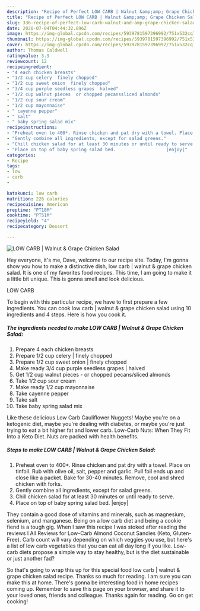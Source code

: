 ```yaml
---
description: "Recipe of Perfect LOW CARB | Walnut &amp;amp; Grape Chicken Salad"
title: "Recipe of Perfect LOW CARB | Walnut &amp;amp; Grape Chicken Salad"
slug: 336-recipe-of-perfect-low-carb-walnut-and-amp-grape-chicken-salad
date: 2020-07-04T04:44:32.896Z
image: https://img-global.cpcdn.com/recipes/5939781597396992/751x532cq70/low-carb-walnut-grape-chicken-salad-recipe-main-photo.jpg
thumbnail: https://img-global.cpcdn.com/recipes/5939781597396992/751x532cq70/low-carb-walnut-grape-chicken-salad-recipe-main-photo.jpg
cover: https://img-global.cpcdn.com/recipes/5939781597396992/751x532cq70/low-carb-walnut-grape-chicken-salad-recipe-main-photo.jpg
author: Thomas Caldwell
ratingvalue: 3.9
reviewcount: 12
recipeingredient:
- "4 each chicken breasts"
- "1/2 cup celery  finely chopped"
- "1/2 cup sweet onion  finely chopped"
- "3/4 cup purple seedless grapes  halved"
- "1/2 cup walnut pieces  or chopped pecanssliced almonds"
- "1/2 cup sour cream"
- "1/2 cup mayonnaise"
- " cayenne pepper"
- " salt"
- " baby spring salad mix"
recipeinstructions:
- "Preheat oven to 400*. Rinse chicken and pat dry with a towel. Place on tinfoil. Rub with olive oil, salt, pepper and garlic. Pull foil ends up and close like a packet. Bake for 30-40 minutes. Remove, cool and shred chicken with forks."
- "Gently combine all ingredients, except for salad greens."
- "Chill chicken salad for at least 30 minutes or until ready to serve."
- "Place on top of baby spring salad bed.                   |enjoy|"
categories:
- Recipe
tags:
- low
- carb
- 

katakunci: low carb  
nutrition: 226 calories
recipecuisine: American
preptime: "PT18M"
cooktime: "PT51M"
recipeyield: "4"
recipecategory: Dessert

---
```



![LOW CARB | Walnut &amp; Grape Chicken Salad](https://img-global.cpcdn.com/recipes/5939781597396992/751x532cq70/low-carb-walnut-grape-chicken-salad-recipe-main-photo.jpg)

Hey everyone, it's me, Dave, welcome to our recipe site. Today, I'm gonna show you how to make a distinctive dish, low carb | walnut &amp; grape chicken salad. It is one of my favorites food recipes. This time, I am going to make it a little bit unique. This is gonna smell and look delicious.

LOW CARB 

To begin with this particular recipe, we have to first prepare a few ingredients. You can cook low carb | walnut &amp; grape chicken salad using 10 ingredients and 4 steps. Here is how you cook it.

##### The ingredients needed to make LOW CARB | Walnut &amp; Grape Chicken Salad:

1. Prepare 4 each chicken breasts
1. Prepare 1/2 cup celery | finely chopped
1. Prepare 1/2 cup sweet onion | finely chopped
1. Make ready 3/4 cup purple seedless grapes | halved
1. Get 1/2 cup walnut pieces - or chopped pecans/sliced almonds
1. Take 1/2 cup sour cream
1. Make ready 1/2 cup mayonnaise
1. Take  cayenne pepper
1. Take  salt
1. Take  baby spring salad mix


Like these delicious Low Carb Cauliflower Nuggets! Maybe you&#39;re on a ketogenic diet, maybe you&#39;re dealing with diabetes, or maybe you&#39;re just trying to eat a bit higher fat and lower carb. Low-Carb Nuts: When They Fit Into a Keto Diet. Nuts are packed with health benefits. 

##### Steps to make LOW CARB | Walnut &amp; Grape Chicken Salad:

1. Preheat oven to 400*. Rinse chicken and pat dry with a towel. Place on tinfoil. Rub with olive oil, salt, pepper and garlic. Pull foil ends up and close like a packet. Bake for 30-40 minutes. Remove, cool and shred chicken with forks.
1. Gently combine all ingredients, except for salad greens.
1. Chill chicken salad for at least 30 minutes or until ready to serve.
1. Place on top of baby spring salad bed.                   |enjoy|


They contain a good dose of vitamins and minerals, such as magnesium, selenium, and manganese. Being on a low carb diet and being a cookie fiend is a tough gig. When I saw this recipe I was stoked after reading the reviews I All Reviews for Low-Carb Almond Coconut Sandies (Keto, Gluten-Free). Carb count will vary depending on which veggies you use, but here&#39;s a list of low carb vegetables that you can eat all day long if you like. Low-carb diets propose a simple way to stay healthy, but is the diet sustainable or just another fad? 

So that's going to wrap this up for this special food low carb | walnut &amp; grape chicken salad recipe. Thanks so much for reading. I am sure you can make this at home. There's gonna be interesting food in home recipes coming up. Remember to save this page on your browser, and share it to your loved ones, friends and colleague. Thanks again for reading. Go on get cooking!
